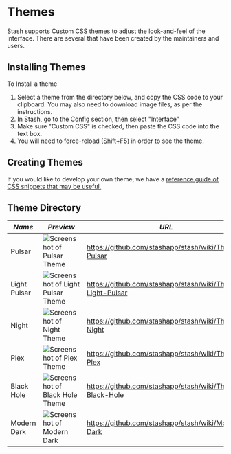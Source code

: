 # Themes
Stash supports Custom CSS themes to adjust the look-and-feel of the interface. There are several that have been created by the maintainers and users.  

## Installing Themes
To Install a theme
1) Select a theme from the directory below, and copy the CSS code to your clipboard. You may also need to download image files, as per the instructions.
2) In Stash, go to the Config section, then select "Interface"
3) Make sure "Custom CSS" is checked, then paste the CSS code into the text box.
4) You will need to force-reload (Shift+F5) in order to see the theme.

## Creating Themes
If you would like to develop your own theme, we have a [reference guide of CSS snippets that may be useful.](https://github.com/stashapp/stash/wiki/Custom-CSS-snippets)

## Theme Directory

| *Name* | *Preview* | *URL* |
|---|---|---|
| Pulsar | ![Screenshot of Pulsar Theme](https://i.imgur.com/5Qp7jFA.jpg) | https://github.com/stashapp/stash/wiki/Theme-Pulsar |
| Light Pulsar | ![Screenshot of Light Pulsar Theme](https://i.imgur.com/RW0ozOz.jpg) | https://github.com/stashapp/stash/wiki/Theme-Light-Pulsar |
| Night | ![Screenshot of Night Theme](https://user-images.githubusercontent.com/3514095/110681521-ea93ac00-81a7-11eb-98ae-27adacb2aa6d.png) | https://github.com/stashapp/stash/wiki/Theme-Night |
| Plex | ![Screenshot of Plex Theme](https://user-images.githubusercontent.com/3514095/110681550-f1baba00-81a7-11eb-8f1f-90a65727934b.png) | https://github.com/stashapp/stash/wiki/Theme-Plex |
| Black Hole | ![Screenshot of Black Hole Theme](https://i.imgur.com/Eo0ZUzu.png) | https://github.com/stashapp/stash/wiki/Theme-Black-Hole |
| Modern Dark | ![Screenshot of Modern Dark](https://user-images.githubusercontent.com/72030708/158081348-aa1a018d-0fd8-4317-aff9-0eab754d7dd3.jpeg) | https://github.com/stashapp/stash/wiki/Modern-Dark |